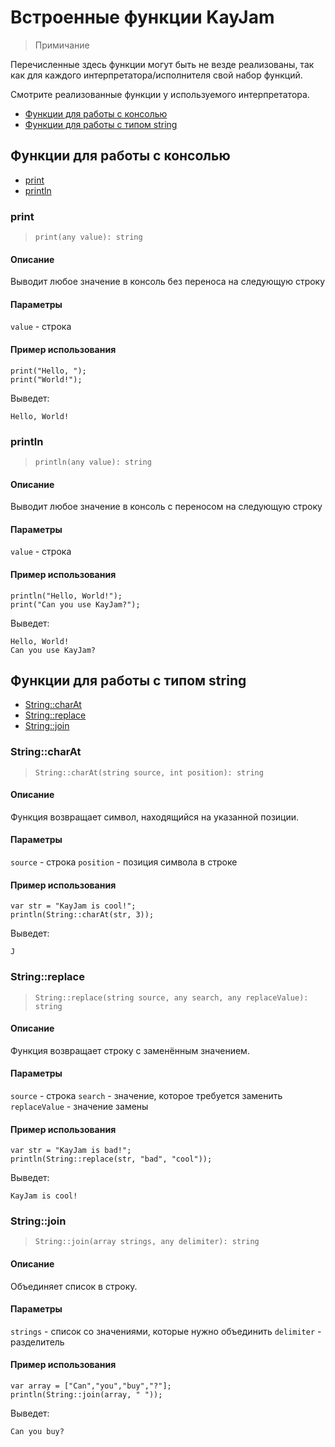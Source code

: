 # Встроенные функции KayJam
> Примичание

Перечисленные здесь функции могут быть не везде реализованы,
так как для каждого интерпретатора/исполнителя свой набор функций.

Смотрите реализованные функции у используемого интерпретатора.

- [Функции для работы с консолью](https://github.com/KayJamLang/core/blob/main/docs/ru/functions.md#%D1%84%D1%83%D0%BD%D0%BA%D1%86%D0%B8%D0%B8-%D0%B4%D0%BB%D1%8F-%D1%80%D0%B0%D0%B1%D0%BE%D1%82%D1%8B-%D1%81-%D0%BA%D0%BE%D0%BD%D1%81%D0%BE%D0%BB%D1%8C%D1%8E)
- [Функции для работы с типом string](https://github.com/KayJamLang/core/blob/main/docs/ru/functions.md#%D1%84%D1%83%D0%BD%D0%BA%D1%86%D0%B8%D0%B8-%D0%B4%D0%BB%D1%8F-%D1%80%D0%B0%D0%B1%D0%BE%D1%82%D1%8B-%D1%81-%D1%82%D0%B8%D0%BF%D0%BE%D0%BC-string)

## Функции для работы с консолью

- [print](https://github.com/KayJamLang/core/blob/main/docs/ru/functions.md#print)
- [println](https://github.com/KayJamLang/core/blob/main/docs/ru/functions.md#println)

### print
> ``print(any value): string``

#### Описание
Выводит любое значение в консоль без переноса на следующую строку

#### Параметры
`value` - строка

#### Пример использования
```
print("Hello, ");
print("World!");
```

Выведет:
```
Hello, World!
```

### println
> ``println(any value): string``

#### Описание
Выводит любое значение в консоль с переносом на следующую строку

#### Параметры
`value` - строка

#### Пример использования
```
println("Hello, World!");
print("Can you use KayJam?");
```

Выведет:
```
Hello, World!
Can you use KayJam?
```

## Функции для работы с типом string

- [String::charAt](https://github.com/KayJamLang/core/blob/main/docs/ru/functions.md#stringcharat)
- [String::replace](https://github.com/KayJamLang/core/blob/main/docs/ru/functions.md#stringreplace)
- [String::join](https://github.com/KayJamLang/core/blob/main/docs/ru/functions.md#stringjoin)

### String::charAt
> ``String::charAt(string source, int position): string``

#### Описание
Функция возвращает символ, находящийся на указанной позиции.

#### Параметры
`source` - строка
`position` - позиция символа в строке

#### Пример использования
```
var str = "KayJam is cool!";
println(String::charAt(str, 3));
```

Выведет:
```
J
```

### String::replace
> ``String::replace(string source, any search, any replaceValue): string``

#### Описание
Функция возвращает строку с заменённым значением.

#### Параметры
`source` - строка
`search` - значение, которое требуется заменить
`replaceValue` - значение замены

#### Пример использования
```
var str = "KayJam is bad!";
println(String::replace(str, "bad", "cool"));
```

Выведет:
```
KayJam is cool!
```

### String::join
> ``String::join(array strings, any delimiter): string``

#### Описание
Объединяет список в строку.

#### Параметры
`strings` - список со значениями, которые нужно объединить
`delimiter` - разделитель

#### Пример использования
```
var array = ["Can","you","buy","?"];
println(String::join(array, " "));
```

Выведет:
```
Can you buy?
```

